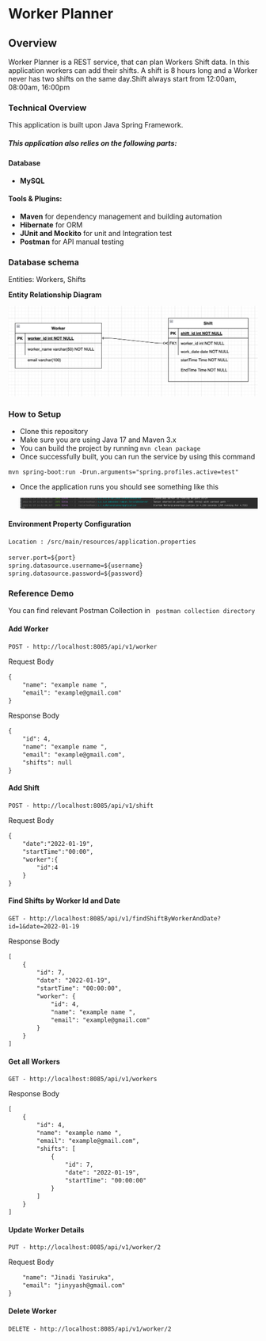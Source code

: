 # Worker Planner
## Overview
Worker Planner is a REST service, that can plan Workers Shift data. In this application workers can add their shifts. A shift is 8 hours long and a Worker never has two shifts on the same day.Shift always start from 12:00am, 08:00am, 16:00pm

### Technical Overview

This application is built upon Java Spring Framework.

##### This application also relies on the following parts:

#### Database 

- **MySQL**

#### Tools & Plugins:
- **Maven** for dependency management and building automation
- **Hibernate** for ORM
- **JUnit and Mockito** for unit and Integration test
- **Postman** for API manual testing

### Database schema

Entities: Workers, Shifts

**Entity Relationship Diagram**

![image](/docs//erd.png?raw=true)

### How to Setup

- Clone this repository
- Make sure you are using Java 17 and Maven 3.x
- You can build the project by running ```mvn clean package```
- Once successfully built, you can run the service by using this command
 ``` 
mvn spring-boot:run -Drun.arguments="spring.profiles.active=test"
```
- Once the application runs you should see something like this

  ![image](/docs//run.png?raw=true)

#### Environment Property Configuration 
```
Location : /src/main/resources/application.properties

server.port=${port}
spring.datasource.username=${username}
spring.datasource.password=${password}
```

### Reference Demo 

You can find relevant Postman Collection in ```
postman collection directory```

#### Add Worker

```
POST - http://localhost:8085/api/v1/worker 
```
Request Body
```
{
    "name": "example name ",
    "email": "example@gmail.com"
} 
```
Response Body 
```
{
    "id": 4,
    "name": "example name ",
    "email": "example@gmail.com",
    "shifts": null
}
```

#### Add Shift

```
POST - http://localhost:8085/api/v1/shift 
```
Request Body
```
{
    "date":"2022-01-19",
    "startTime":"00:00",
    "worker":{
        "id":4
    }
}
```
#### Find Shifts by Worker Id and Date

```
GET - http://localhost:8085/api/v1/findShiftByWorkerAndDate?id=1&date=2022-01-19
```
Response Body
```
[
    {
        "id": 7,
        "date": "2022-01-19",
        "startTime": "00:00:00",
        "worker": {
            "id": 4,
            "name": "example name ",
            "email": "example@gmail.com"
        }
    }
]
```

#### Get all Workers

```
GET - http://localhost:8085/api/v1/workers
```
Response Body
```
[
    {
        "id": 4,
        "name": "example name ",
        "email": "example@gmail.com",
        "shifts": [
            {
                "id": 7,
                "date": "2022-01-19",
                "startTime": "00:00:00"
            }
        ]
    }
]
```
#### Update Worker Details

```
PUT - http://localhost:8085/api/v1/worker/2 
```
Request Body
```{
    "name": "Jinadi Yasiruka",
    "email": "jinyyash@gmail.com"
}
```
#### Delete Worker

```
DELETE - http://localhost:8085/api/v1/worker/2 
```


